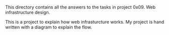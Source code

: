 This directory contains all the answers to the tasks in project 0x09. Web infrastructure design.

This is a project to explain how web infrasturcture works.
My project is hand written with a diagram to explain the flow.
